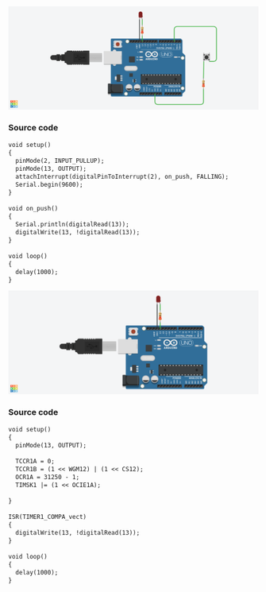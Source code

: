 ![Lesson 6-a Hardware image](/Lesson6/Lesson6-projectA.png)

### Source code

```
void setup()
{
  pinMode(2, INPUT_PULLUP);
  pinMode(13, OUTPUT);
  attachInterrupt(digitalPinToInterrupt(2), on_push, FALLING);
  Serial.begin(9600);
}

void on_push()
{
  Serial.println(digitalRead(13));
  digitalWrite(13, !digitalRead(13));
}

void loop()
{
  delay(1000);
}
```
![Lesson 6-b Hardware image](/Lesson6/Lesson6-projectB.png)

### Source code

```
void setup()
{
  pinMode(13, OUTPUT);
  
  TCCR1A = 0;
  TCCR1B = (1 << WGM12) | (1 << CS12);
  OCR1A = 31250 - 1;
  TIMSK1 |= (1 << OCIE1A);

}

ISR(TIMER1_COMPA_vect)
{ 
  digitalWrite(13, !digitalRead(13));
}

void loop()
{
  delay(1000);
}
```
